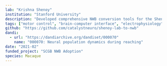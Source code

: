 ```yaml
---
lab: "Krishna Shenoy"
institution: "Stanford University"
description: "Developed comprehensive NWB conversion tools for the Shenoy lab's diverse motor neuroscience datasets. The conversion pipeline handles multiple experimental paradigms including center-out reaching tasks, Neuropixels recordings in monkeys, and maze navigation tasks. Created analysis and visualization pipelines for examining neural population dynamics during reaching and delay activity in premotor cortex. The tools support both direct streaming from DANDI and local data conversion workflows."
tags: ["motor control", "brain-computer interface", "electrophysiology", "behavioral tracking"]
github: "https://github.com/catalystneuro/shenoy-lab-to-nwb"
dandi:
  - url: "https://dandiarchive.org/dandiset/000070"
    name: "000070: Neural population dynamics during reaching"
date: "2021-02"
funded_project: "SCGB NWB Adoption"
species: Macaque
---
```

